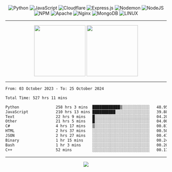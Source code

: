 <div align="center">
  
![Python](https://img.shields.io/badge/python-3670A0?style=for-the-badge&logo=python&logoColor=ffdd54) ![JavaScript](https://img.shields.io/badge/javascript-%23323330.svg?style=for-the-badge&logo=javascript&logoColor=%23F7DF1E) ![Cloudflare](https://img.shields.io/badge/Cloudflare-F38020?style=for-the-badge&logo=Cloudflare&logoColor=white) ![Express.js](https://img.shields.io/badge/express.js-%23404d59.svg?style=for-the-badge&logo=express&logoColor=%2361DAFB) ![Nodemon](https://img.shields.io/badge/NODEMON-%23323330.svg?style=for-the-badge&logo=nodemon&logoColor=%BBDEAD) ![NodeJS](https://img.shields.io/badge/node.js-6DA55F?style=for-the-badge&logo=node.js&logoColor=white) ![NPM](https://img.shields.io/badge/NPM-%23CB3837.svg?style=for-the-badge&logo=npm&logoColor=white) ![Apache](https://img.shields.io/badge/apache-%23D42029.svg?style=for-the-badge&logo=apache&logoColor=white) ![Nginx](https://img.shields.io/badge/nginx-%23009639.svg?style=for-the-badge&logo=nginx&logoColor=white) ![MongoDB](https://img.shields.io/badge/MongoDB-%234ea94b.svg?style=for-the-badge&logo=mongodb&logoColor=white) ![LINUX](https://img.shields.io/badge/Linux-FCC624?style=for-the-badge&logo=linux&logoColor=black)

---


<img src="https://github-readme-streak-stats.herokuapp.com/?user=anotherrandomonline&theme=react" height="160"/>
  
<img src="https://github-readme-stats.vercel.app/api?username=anotherrandomonline&show_icons=true&include_all_commits=true&theme=react" height="160"/>
</div>

---

<!--START_SECTION:waka-->

```txt
From: 03 October 2023 - To: 25 October 2024

Total Time: 527 hrs 11 mins

Python                258 hrs 3 mins  ████████████▒░░░░░░░░░░░░   48.95 %
JavaScript            210 hrs 13 mins ██████████░░░░░░░░░░░░░░░   39.88 %
Text                  22 hrs 9 mins   █░░░░░░░░░░░░░░░░░░░░░░░░   04.20 %
Other                 21 hrs 5 mins   █░░░░░░░░░░░░░░░░░░░░░░░░   04.00 %
C#                    4 hrs 17 mins   ▒░░░░░░░░░░░░░░░░░░░░░░░░   00.81 %
HTML                  2 hrs 37 mins   ░░░░░░░░░░░░░░░░░░░░░░░░░   00.50 %
JSON                  2 hrs 27 mins   ░░░░░░░░░░░░░░░░░░░░░░░░░   00.47 %
Binary                1 hr 15 mins    ░░░░░░░░░░░░░░░░░░░░░░░░░   00.24 %
Bash                  1 hr 3 mins     ░░░░░░░░░░░░░░░░░░░░░░░░░   00.20 %
C++                   52 mins         ░░░░░░░░░░░░░░░░░░░░░░░░░   00.17 %
```

<!--END_SECTION:waka-->

---

<div align="center">
  
![](https://github-profile-trophy.vercel.app/?username=anotherrandomonline&theme=darkhub&no-frame=true&no-bg=true&margin-w=4)

</div>
